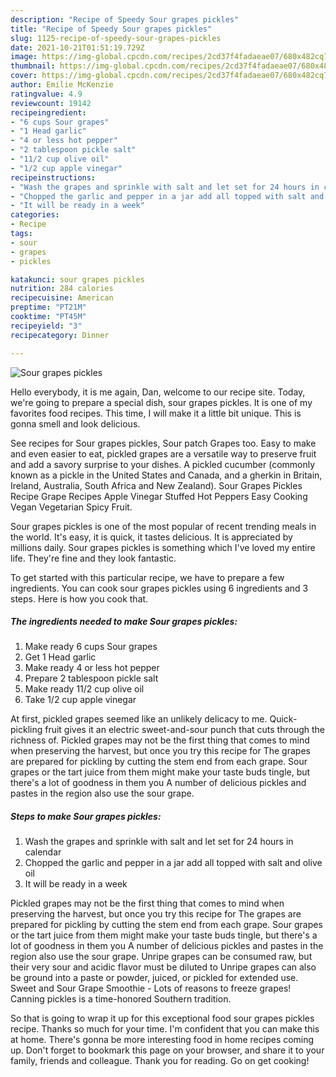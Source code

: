 ```yaml
---
description: "Recipe of Speedy Sour grapes pickles"
title: "Recipe of Speedy Sour grapes pickles"
slug: 1125-recipe-of-speedy-sour-grapes-pickles
date: 2021-10-21T01:51:19.729Z
image: https://img-global.cpcdn.com/recipes/2cd37f4fadaeae07/680x482cq70/sour-grapes-pickles-recipe-main-photo.jpg
thumbnail: https://img-global.cpcdn.com/recipes/2cd37f4fadaeae07/680x482cq70/sour-grapes-pickles-recipe-main-photo.jpg
cover: https://img-global.cpcdn.com/recipes/2cd37f4fadaeae07/680x482cq70/sour-grapes-pickles-recipe-main-photo.jpg
author: Emilie McKenzie
ratingvalue: 4.9
reviewcount: 19142
recipeingredient:
- "6 cups Sour grapes"
- "1 Head garlic"
- "4 or less hot pepper"
- "2 tablespoon pickle salt"
- "11/2 cup olive oil"
- "1/2 cup apple vinegar"
recipeinstructions:
- "Wash the grapes and sprinkle with salt and let set for 24 hours in calendar"
- "Chopped the garlic and pepper in a jar add all topped with salt and olive oil"
- "It will be ready in a week"
categories:
- Recipe
tags:
- sour
- grapes
- pickles

katakunci: sour grapes pickles 
nutrition: 284 calories
recipecuisine: American
preptime: "PT21M"
cooktime: "PT45M"
recipeyield: "3"
recipecategory: Dinner

---
```



![Sour grapes pickles](https://img-global.cpcdn.com/recipes/2cd37f4fadaeae07/680x482cq70/sour-grapes-pickles-recipe-main-photo.jpg)

Hello everybody, it is me again, Dan, welcome to our recipe site. Today, we're going to prepare a special dish, sour grapes pickles. It is one of my favorites food recipes. This time, I will make it a little bit unique. This is gonna smell and look delicious.

See recipes for Sour grapes pickles, Sour patch Grapes too. Easy to make and even easier to eat, pickled grapes are a versatile way to preserve fruit and add a savory surprise to your dishes. A pickled cucumber (commonly known as a pickle in the United States and Canada, and a gherkin in Britain, Ireland, Australia, South Africa and New Zealand). Sour Grapes Pickles Recipe Grape Recipes Apple Vinegar Stuffed Hot Peppers Easy Cooking Vegan Vegetarian Spicy Fruit.

Sour grapes pickles is one of the most popular of recent trending meals in the world. It's easy, it is quick, it tastes delicious. It is appreciated by millions daily. Sour grapes pickles is something which I've loved my entire life. They're fine and they look fantastic.


To get started with this particular recipe, we have to prepare a few ingredients. You can cook sour grapes pickles using 6 ingredients and 3 steps. Here is how you cook that.

<!--inarticleads1-->

##### The ingredients needed to make Sour grapes pickles:

1. Make ready 6 cups Sour grapes
1. Get 1 Head garlic
1. Make ready 4 or less hot pepper
1. Prepare 2 tablespoon pickle salt
1. Make ready 11/2 cup olive oil
1. Take 1/2 cup apple vinegar


At first, pickled grapes seemed like an unlikely delicacy to me. Quick-pickling fruit gives it an electric sweet-and-sour punch that cuts through the richness of. Pickled grapes may not be the first thing that comes to mind when preserving the harvest, but once you try this recipe for The grapes are prepared for pickling by cutting the stem end from each grape. Sour grapes or the tart juice from them might make your taste buds tingle, but there&#39;s a lot of goodness in them you A number of delicious pickles and pastes in the region also use the sour grape. 

<!--inarticleads2-->

##### Steps to make Sour grapes pickles:

1. Wash the grapes and sprinkle with salt and let set for 24 hours in calendar
1. Chopped the garlic and pepper in a jar add all topped with salt and olive oil
1. It will be ready in a week


Pickled grapes may not be the first thing that comes to mind when preserving the harvest, but once you try this recipe for The grapes are prepared for pickling by cutting the stem end from each grape. Sour grapes or the tart juice from them might make your taste buds tingle, but there&#39;s a lot of goodness in them you A number of delicious pickles and pastes in the region also use the sour grape. Unripe grapes can be consumed raw, but their very sour and acidic flavor must be diluted to Unripe grapes can also be ground into a paste or powder, juiced, or pickled for extended use. Sweet and Sour Grape Smoothie - Lots of reasons to freeze grapes! Canning pickles is a time-honored Southern tradition. 

So that is going to wrap it up for this exceptional food sour grapes pickles recipe. Thanks so much for your time. I'm confident that you can make this at home. There's gonna be more interesting food in home recipes coming up. Don't forget to bookmark this page on your browser, and share it to your family, friends and colleague. Thank you for reading. Go on get cooking!
